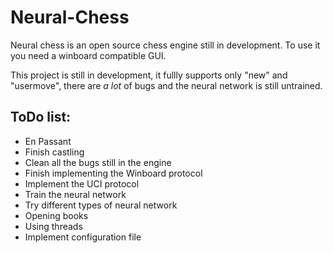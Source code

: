 # Neural-Chess
Neural chess is an open source chess engine still in development.
To use it you need a winboard compatible GUI.

This project is still in development, it fullly supports only "new" and "usermove", there are *a lot* of bugs and the neural network is still untrained.

## ToDo list:
* En Passant
* Finish castling
* Clean all the bugs still in the engine
* Finish implementing the Winboard protocol
* Implement the UCI protocol
* Train the neural network
* Try different types of neural network
* Opening books
* Using threads
* Implement configuration file
